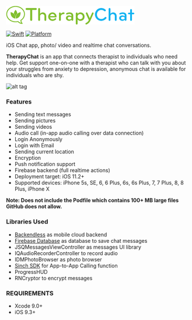 ![alt tag](https://github.com/consbulaquena/TherapyChat/blob/master/TherapyChat/Images/ther-chat-logo.png)

[![Swift](https://img.shields.io/badge/Swift-4.0-orange.svg)]() [![Platform](https://img.shields.io/badge/platform-iOS-lightgrey.svg)]()

iOS Chat app, photo/ video and realtime chat conversations.

<b>TherapyChat</b> is an app that connects therapist to individuals who need help.
Get support one-on-one with a therapist who can talk with you about your struggles from anxiety to depression, anonymous chat is available for individuals who are shy. 
 
![alt tag]()

### Features
<ul>
<li>Sending text messages</li>
<li>Sending pictures</li>
<li>Sending videos</li>
<li>Audio call (in-app audio calling over data connection)</li>
<li>Login Anonymously</li>
<li>Login with Email</li>
<li>Sending current location</li>
<li>Encryption</li>
<li>Push notification support</li>
<li>Firebase backend (full realtime actions)</li>
<li>Deployment target: iOS 11.2+</li>
<li>Supported devices: iPhone 5s, SE, 6, 6 Plus, 6s, 6s Plus, 7, 7 Plus, 8, 8 Plus, iPhone X </li>
</ul>

<b>Note: Does not include the Podfile which contains 100+ MB large files GitHub does not allow.</b>

### Libraries Used
<ul>
<li><a href="https://backendless.com"> Backendless</a> as mobile cloud backend</li>
<li> <a href="https://firebase.google.com/docs/database"> Firebase Database</a> as database to save chat messages</li>
<li>JSQMessagesViewController as messages UI library</li>
<li>IQAudioRecorderController to record audio</li>
<li>IDMPhotoBrowser as photo browser</li>
<li><a href="https://cocoapods.org/pods/SinchRTC">Sinch SDK</a> for App-to-App Calling function</li>
<li>ProgressHUD</li>
<li>RNCryptor to encrypt messages</li>
</ul>

### REQUIREMENTS
<ul><li>Xcode 9.0+</li>
<li>iOS 9.3+</li>
</ul>
